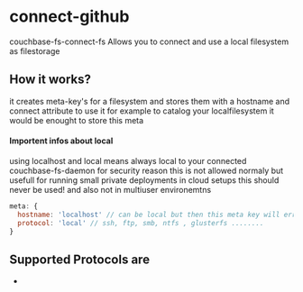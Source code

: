 # connect-github
couchbase-fs-connect-fs Allows you to connect and use a local filesystem as filestorage


## How it works?
it creates meta-key's for a filesystem and stores them with a hostname and connect attribute
to use it for example to catalog your localfilesystem it would be enought to store this meta

#### Importent infos about local
using localhost and local means always local to your connected couchbase-fs-daemon
for security reason this is not allowed normaly but usefull for running small private deployments in cloud setups this should never be used! and also not in multiuser environemtns

```js
meta: {
  hostname: 'localhost' // can be local but then this meta key will error on remote machines so its not as scale able
  protocol: 'local' // ssh, ftp, smb, ntfs , glusterfs ........
}
```

## Supported Protocols are 
- 
